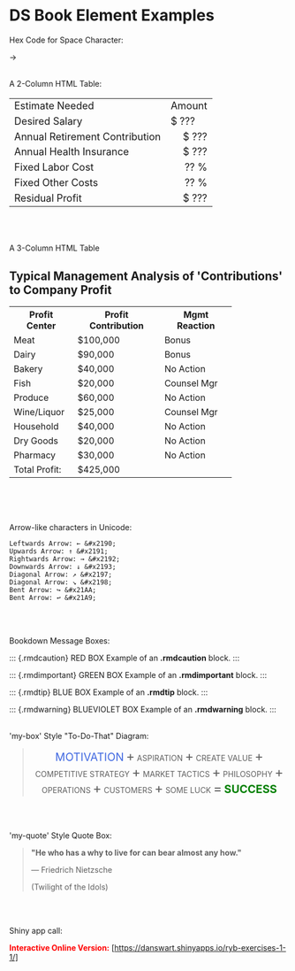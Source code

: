 # DS Book Element Examples

Hex Code for Space Character:

&#x2192;
<br><br>



A 2-Column HTML Table:

<table style="width: 45vw; height: auto; font-size: 18px">
  <tr>
    <td class="b darkgreen bb bw2 al">Estimate Needed</td>
    <td class="b darkgreen bb bw2 ar">Amount</td>
  </tr>
  <tr>
    <td class="b bg-white black al">Desired Salary</td>
    <td class="b black ar">$ ???</td>
  </tr>
  <tr>
    <td class="b black">Annual Retirement Contribution</td>
    <td class="b black" style="text-align: right;">$ ???</td>
  </tr>
  <tr>
    <td class="b black">Annual Health Insurance</td>
    <td class="b black" style="text-align: right;">$ ???</td>
  </tr>
  <tr>
    <td class="b black">Fixed Labor Cost</td>
    <td class="b black" style="text-align: right;">?? %</td>
  </tr>
  <tr>
    <td class="b black">Fixed Other Costs</td>
    <td class="b black" style="text-align: right;">?? %</td>
  </tr>
  <tr>
    <td class="b black">Residual Profit</td>
    <td class="b black" style="text-align: right;">$ ???</td>
  </tr>
</table>
<br><br>



A 3-Column HTML Table
<br>

<html>
<head>
<style>
  table {
    font-size: 16px;
    border-collapse: collapse;
    width: 80%;
  }


  td {
    text-align: left;
    padding: 8px;
  }
  
  th {
    background-color: green;
    color: white;
    font-weight: bold;
    font-size: 20px;
  }

  tr:nth-child(even) {
    background-color: #f2f2f2;
  }

  .total-row {
    border-top: 2px solid black;
    border-bottom: 2px double black;
  }
  
  
</style>
</head>
<body>

<h2>Typical Management Analysis of 'Contributions' to Company Profit</h2>

<table>
  <tr>
    <th>Profit Center</th>
    <th class="ar">Profit Contribution</th>
    <th class="ac">Mgmt Reaction</th>
  </tr>
  <tr>
    <td>Meat</td>
    <td class="ar">$100,000</td>
    <td class="ac">Bonus</td>
  </tr>
  <tr>
    <td>Dairy</td>
    <td class="ar">$90,000</td>
    <td class="ac">Bonus</td>
  </tr>
  <tr>
    <td>Bakery</td>
    <td class="ar">$40,000</td>
    <td class="ac">No Action</td>

  </tr>
  <tr>
    <td>Fish</td>
    <td class="ar">$20,000</td>
    <td class="ac">Counsel Mgr</td>
  </tr>
  <tr>
    <td>Produce</td>
    <td class="ar">$60,000</td>
    <td class="ac">No Action</td>
  </tr>
  <tr>
    <td>Wine/Liquor</td>
    <td class="ar">$25,000</td>
    <td class="ac">Counsel Mgr</td>
  </tr>
  <tr>
    <td>Household</td>
    <td class="ar">$40,000</td>
    <td class="ac">No Action</td>
  </tr>
  <tr>
    <td>Dry Goods</td>
    <td class="ar">$20,000</td>
    <td class="ac">No Action</td>
  </tr>
  <tr>
    <td>Pharmacy</td>
    <td class="ar">$30,000</td>
    <td class="ac">No Action</td>
  </tr>
  <tr class="total-row">
    <td>Total Profit:</td>
    <td class="ar">$425,000</td>
    <td></td>
  </tr>
</table>

</body>
</html>

<br><br><br>


Arrow-like characters in Unicode:

    Leftwards Arrow: ← &#x2190;
    Upwards Arrow: ↑ &#x2191;
    Rightwards Arrow: → &#x2192;
    Downwards Arrow: ↓ &#x2193;
    Diagonal Arrow: ↗ &#x2197;
    Diagonal Arrow: ↘ &#x2198;
    Bent Arrow: ↪ &#x21AA;
    Bent Arrow: ↩ &#x21A9;
<br><br>

Bookdown Message Boxes:

::: {.rmdcaution}
RED BOX Example of an **.rmdcaution** block.
:::

::: {.rmdimportant}
GREEN BOX Example of an **.rmdimportant** block.
:::

::: {.rmdtip}
BLUE BOX Example of an **.rmdtip** block.
:::

::: {.rmdwarning}
BLUEVIOLET BOX Example of an **.rmdwarning** block.
:::
<br><br>

'my-box' Style "To-Do-That" Diagram:

<blockquote class="my-box" style="text-align: center;">
<p>
    <span style="color: royalblue; font-size: 20px">MOTIVATION</span>
    <span style="font-size: 24px;">&plus;</span>
    <span style="font-size: 14px">ASPIRATION</span>
    <span style="font-size: 24px;">&plus;</span>
    <span style="font-size: 14px">CREATE VALUE</span>
    <span style="font-size: 24px;">&plus;</span>
    <span style="font-size: 14px;">COMPETITIVE STRATEGY </span>
    <span style="font-size: 24px;">&plus;</span>
    <span style="font-size: 14px;">MARKET TACTICS</span>
    <span style="font-size: 24px;">&plus;</span>
    <span style="font-size: 14px;">PHILOSOPHY</span>
    <span style="font-size: 24px;">&plus;</span>
    <span style="font-size: 14px;">OPERATIONS</span>
    <span style="font-size: 24px;">&plus;</span>
    <span style="font-size: 14px;">CUSTOMERS</span>
    <span style="font-size: 24px;">&plus;</span>
    <span style="font-size: 14px;">SOME LUCK</span>
    <span style="font-size: 24px;">=</span>
    <strong><span style="color: green; font-size: 20px">SUCCESS</span></strong>
  </p>
</blockquote>  
<br><br>

'my-quote' Style Quote Box:

<blockquote class="my-quote">
  <p><strong>"He who has a why to live for can bear almost any how."</strong></p>
  <p class="quote-author">          — Friedrich Nietzsche</p>
  <p class="quote-description">(Twilight of the Idols)</p>
</blockquote>
<br><br>

Shiny app call:

<span style="color: red;">**Interactive Online Version:**</span>  [https://danswart.shinyapps.io/ryb-exercises-1-1/]
<br><br>






